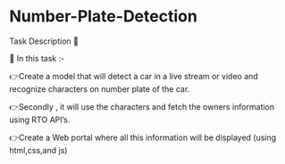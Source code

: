 # Number-Plate-Detection

Task Description 📄

📌 In this task :-

  👉Create a model that will detect a car in a live stream or video and recognize characters on number plate of the car.
	
  👉Secondly , it will use the characters and fetch the owners information using RTO API’s.
	
  👉Create a Web portal where all this information will be displayed (using html,css,and js)
